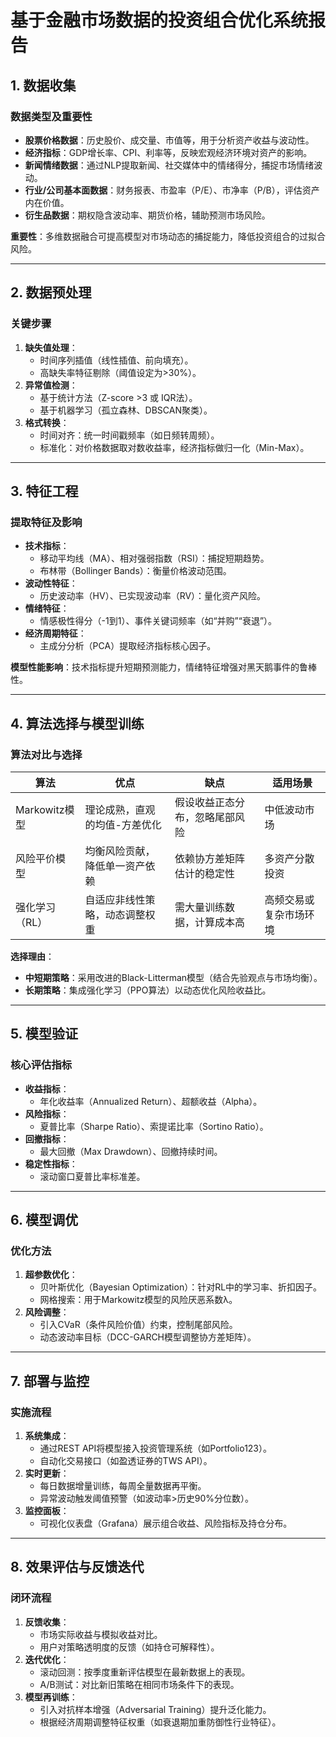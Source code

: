 # 基于金融市场数据的投资组合优化系统报告

## 1. 数据收集
### 数据类型及重要性
- **股票价格数据**：历史股价、成交量、市值等，用于分析资产收益与波动性。
- **经济指标**：GDP增长率、CPI、利率等，反映宏观经济环境对资产的影响。
- **新闻情绪数据**：通过NLP提取新闻、社交媒体中的情绪得分，捕捉市场情绪波动。
- **行业/公司基本面数据**：财务报表、市盈率（P/E）、市净率（P/B），评估资产内在价值。
- **衍生品数据**：期权隐含波动率、期货价格，辅助预测市场风险。

**重要性**：多维数据融合可提高模型对市场动态的捕捉能力，降低投资组合的过拟合风险。

---

## 2. 数据预处理
### 关键步骤
1. **缺失值处理**：
   - 时间序列插值（线性插值、前向填充）。
   - 高缺失率特征剔除（阈值设定为>30%）。
2. **异常值检测**：
   - 基于统计方法（Z-score >3 或 IQR法）。
   - 基于机器学习（孤立森林、DBSCAN聚类）。
3. **格式转换**：
   - 时间对齐：统一时间戳频率（如日频转周频）。
   - 标准化：对价格数据取对数收益率，经济指标做归一化（Min-Max）。

---

## 3. 特征工程
### 提取特征及影响
- **技术指标**：
  - 移动平均线（MA）、相对强弱指数（RSI）：捕捉短期趋势。
  - 布林带（Bollinger Bands）：衡量价格波动范围。
- **波动性特征**：
  - 历史波动率（HV）、已实现波动率（RV）：量化资产风险。
- **情绪特征**：
  - 情感极性得分（-1到1）、事件关键词频率（如“并购”“衰退”）。
- **经济周期特征**：
  - 主成分分析（PCA）提取经济指标核心因子。

**模型性能影响**：技术指标提升短期预测能力，情绪特征增强对黑天鹅事件的鲁棒性。

---

## 4. 算法选择与模型训练
### 算法对比与选择
| **算法**          | **优点**                          | **缺点**                          | **适用场景**               |
|-------------------|-----------------------------------|-----------------------------------|---------------------------|
| Markowitz模型     | 理论成熟，直观的均值-方差优化     | 假设收益正态分布，忽略尾部风险    | 中低波动市场              |
| 风险平价模型      | 均衡风险贡献，降低单一资产依赖    | 依赖协方差矩阵估计的稳定性        | 多资产分散投资            |
| 强化学习（RL）    | 自适应非线性策略，动态调整权重    | 需大量训练数据，计算成本高        | 高频交易或复杂市场环境    |

**选择理由**：  
- **中短期策略**：采用改进的Black-Litterman模型（结合先验观点与市场均衡）。  
- **长期策略**：集成强化学习（PPO算法）以动态优化风险收益比。

---

## 5. 模型验证
### 核心评估指标
- **收益指标**：
  - 年化收益率（Annualized Return）、超额收益（Alpha）。
- **风险指标**：
  - 夏普比率（Sharpe Ratio）、索提诺比率（Sortino Ratio）。
- **回撤指标**：
  - 最大回撤（Max Drawdown）、回撤持续时间。
- **稳定性指标**：
  - 滚动窗口夏普比率标准差。

---

## 6. 模型调优
### 优化方法
1. **超参数优化**：
   - 贝叶斯优化（Bayesian Optimization）：针对RL中的学习率、折扣因子。
   - 网格搜索：用于Markowitz模型的风险厌恶系数λ。
2. **风险调整**：
   - 引入CVaR（条件风险价值）约束，控制尾部风险。
   - 动态波动率目标（DCC-GARCH模型调整协方差矩阵）。

---

## 7. 部署与监控
### 实施流程
1. **系统集成**：
   - 通过REST API将模型接入投资管理系统（如Portfolio123）。
   - 自动化交易接口（如盈透证券的TWS API）。
2. **实时更新**：
   - 每日数据增量训练，每周全量数据再平衡。
   - 异常波动触发阈值预警（如波动率>历史90%分位数）。
3. **监控面板**：
   - 可视化仪表盘（Grafana）展示组合收益、风险指标及持仓分布。

---

## 8. 效果评估与反馈迭代
### 闭环流程
1. **反馈收集**：
   - 市场实际收益与模拟收益对比。
   - 用户对策略透明度的反馈（如持仓可解释性）。
2. **迭代优化**：
   - 滚动回测：按季度重新评估模型在最新数据上的表现。
   - A/B测试：对比新旧策略在相同市场条件下的表现。
3. **模型再训练**：
   - 引入对抗样本增强（Adversarial Training）提升泛化能力。
   - 根据经济周期调整特征权重（如衰退期加重防御性行业特征）。